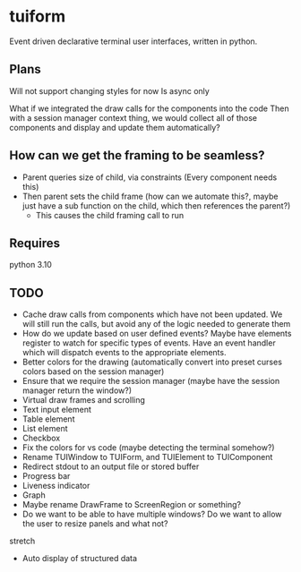 # tuiform
Event driven declarative terminal user interfaces, written in python.

## Plans
Will not support changing styles for now
Is async only


What if we integrated the draw calls for the components into the code
Then with a session manager context thing, we would collect all of those components and display and update them automatically?

## How can we get the framing to be seamless?
- Parent queries size of child, via constraints (Every component needs this)
- Then parent sets the child frame (how can we automate this?, maybe just have a sub function on the child, which then references the parent?)
    - This causes the child framing call to run

## Requires
python 3.10

## TODO
- Cache draw calls from components which have not been updated. We will still run the calls, but avoid any of the logic needed to generate them
- How do we update based on user defined events?
    Maybe have elements register to watch for specific types of events. Have an event handler which will dispatch events to the appropriate elements.
- Better colors for the drawing (automatically convert into preset curses colors based on the session manager)
- Ensure that we require the session manager (maybe have the session manager return the window?)
- Virtual draw frames and scrolling
- Text input element
- Table element
- List element
- Checkbox
- Fix the colors for vs code (maybe detecting the terminal somehow?)
- Rename TUIWindow to TUIForm, and TUIElement to TUIComponent
- Redirect stdout to an output file or stored buffer
- Progress bar
- Liveness indicator
- Graph
- Maybe rename DrawFrame to ScreenRegion or something?
- Do we want to be able to have multiple windows? Do we want to allow the user to resize panels and what not?

stretch
- Auto display of structured data